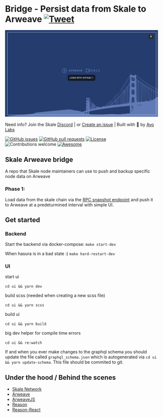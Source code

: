 # Bridge - Persist data from Skale to Arweave [![Tweet](https://img.shields.io/twitter/url/http/shields.io.svg?style=social)](https://twitter.com/intent/tweet?text=Persisting%20my%20Skale%20node%20date%20easily%20to%20Arweave%20using%20Bridge.%20Scalability%20is%20here.&url=https://github.com/avolabs-io/arweave-skale-bridge&hashtags=skale,arweave,persist)

<img src="https://github.com/avolabs-io/arweave-skale-bridge/blob/master/ui/public/assets/preview.png"  alt="Preview image"/>

Need info? Join the Skale [Discord](https://discord.gg/vvutwjb)
| or [Create an issue](https://github.com/avolabs-io/arweave-skale-bridge/issues/new)
| Built with :green_heart: by [Avo Labs](https://avolabs.io)

[![GitHub issues](https://img.shields.io/github/issues-raw/avolabs-io/arweave-skale-bridge?style=flat)](https://github.com/avolabs-io/arweave-skale-bridge/issues)
[![GitHub pull requests](https://img.shields.io/github/issues-pr/avolabs-io/arweave-skale-bridge)](https://github.com/avolabs-io/arweave-skale-bridge/pulls)
[![License](https://img.shields.io/github/license/avolabs-io/arweave-skale-bridge.svg)](license.txt)
![Contributions welcome](https://img.shields.io/badge/contributions-welcome-orange.svg)
[![Awesome](https://cdn.rawgit.com/sindresorhus/awesome/d7305f38d29fed78fa85652e3a63e154dd8e8829/media/badge.svg)](https://github.com/sindresorhus/awesome)

## Skale Arweave bridge

A repo that Skale node maintainers can use to push and backup specific node data on Arweave

### Phase 1:

Load data from the skale chain via the [RPC snapshot endpoint](https://github.com/skalenetwork/skaled/blob/a7d54ed7658609ad96f30eaf33af6e31442e7905/docs/snapshots.md) and push it to Arweave at a predeturmined interval with simple UI.

## Get started

### Backend

Start the backend via docker-compose:
`make start-dev`

When hasura is in a bad state :)
`make hard-restart-dev`

### UI

start ui

`cd ui && yarn dev`

build scss (needed when creating a new scss file)

`cd ui && yarn scss`

build ui

`cd ui && yarn build`

big dev helper for compile time errors

`cd ui && re:watch`

If and when you ever make changes to the graphql schema you should update the file called `graphql_schema.json` which is autogenerated via
`cd ui && yarn update-schema`.
This file should be commited to git.

## Under the hood / Behind the scenes

- [Skale Network](https://skale.network/)
- [Arweave](https://www.arweave.org/)
- [ArweaveJS](https://github.com/ArweaveTeam/arweave-js)
- [Reason](https://reasonml.github.io/)
- [Reason-React](https://github.com/reasonml/reason-react)
